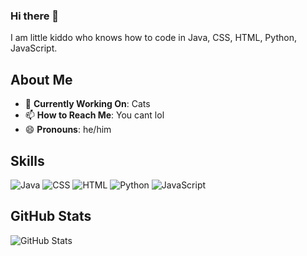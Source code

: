 ### Hi there 👋

I am little kiddo who knows how to code in Java, CSS, HTML, Python, JavaScript.

## About Me

- 🔭 **Currently Working On**: Cats
- 📫 **How to Reach Me**: You cant lol
- 😄 **Pronouns**: he/him

## Skills
![Java](https://img.shields.io/badge/Java-007396?style=for-the-badge&logo=java&logoColor=white)
![CSS](https://img.shields.io/badge/CSS-1572B6?style=for-the-badge&logo=css3&logoColor=white)
![HTML](https://img.shields.io/badge/HTML-E34F26?style=for-the-badge&logo=html5&logoColor=white)
![Python](https://img.shields.io/badge/Python-3776AB?style=for-the-badge&logo=python&logoColor=white)
![JavaScript](https://img.shields.io/badge/JavaScript-F7DF1E?style=for-the-badge&logo=javascript&logoColor=white)

## GitHub Stats
![GitHub Stats](https://github-readme-stats.vercel.app/api?username=Y0Z0R4&show_icons=true&theme=radical)

